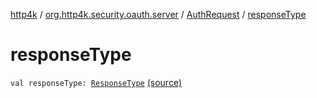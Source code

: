 [http4k](../../index.md) / [org.http4k.security.oauth.server](../index.md) / [AuthRequest](index.md) / [responseType](./response-type.md)

# responseType

`val responseType: `[`ResponseType`](../../org.http4k.security/-response-type/index.md) [(source)](https://github.com/http4k/http4k/blob/master/http4k-security-oauth/src/main/kotlin/org/http4k/security/oauth/server/AuthRequest.kt#L12)